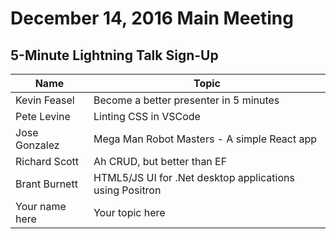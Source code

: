 # December 14, 2016 Main Meeting
## 5-Minute Lightning Talk Sign-Up

Name | Topic
--- | --- 
Kevin Feasel | Become a better presenter in 5 minutes
Pete Levine | Linting CSS in VSCode
Jose Gonzalez | Mega Man Robot Masters - A simple React app
Richard Scott | Ah CRUD, but better than EF
Brant Burnett | HTML5/JS UI for .Net desktop applications using Positron
Your name here | Your topic here
